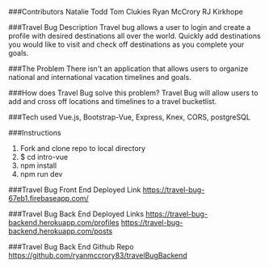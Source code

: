 ###Contributors
Natalie Todd Tom Clukies Ryan McCrory RJ Kirkhope

###Travel Bug Description
Travel bug allows a user to login and create a profile with desired destinations all over the world. Quickly add destinations you would like to visit and check off destinations as you complete your goals.

###The Problem
There isn't an application that allows users to organize national and international vacation timelines and goals.

###How does Travel Bug solve this problem?
Travel Bug will allow users to add and cross off locations and timelines to a travel bucketlist.

###Tech used
Vue.js, Bootstrap-Vue, Express, Knex, CORS, postgreSQL

###Instructions
1. Fork and clone repo to local directory
2. $ cd intro-vue
3. npm install
4. npm run dev

###Travel Bug Front End Deployed Link
https://travel-bug-67eb1.firebaseapp.com/

###Travel Bug Back End Deployed Links
https://travel-bug-backend.herokuapp.com/profiles https://travel-bug-backend.herokuapp.com/posts

###Travel Bug Back End Github Repo
https://github.com/ryanmccrory83/travelBugBackend